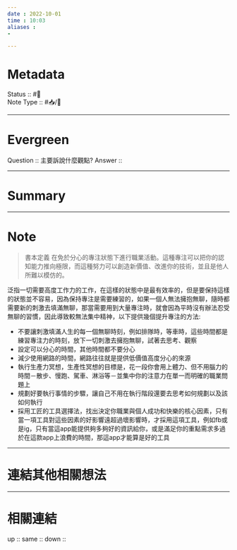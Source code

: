 ```yaml
---
date : 2022-10-01
time : 10:03
aliases :
- 

---
```


# Metadata
Status :: #🌱 <br>
Note Type :: #📥/📘 <br>

---
# Evergreen
Question :: 主要訴說什麼觀點?
Answer :: 


---

# Summary


---

# Note
>書本定義
>在免於分心的專注狀態下進行職業活動。這種專注可以把你的認知能力推向極限，而這種努力可以創造新價值、改進你的技術，並且是他人所難以模仿的。

泛指一切需要高度工作力的工作，在這樣的狀態中是最有效率的，但是要保持這樣的狀態並不容易，因為保持專注是需要練習的，如果一個人無法擁抱無聊，隨時都需要新的刺激去填滿無聊，那當需要用到大量專注時，就會因為平時沒有辦法忍受無聊的習慣，因此導致較無法集中精神，以下提供幾個提升專注的方法:
- 不要讓刺激填滿人生的每一個無聊時刻，例如排隊時，等車時，這些時間都是練習專注力的時刻，放下一切刺激去擁抱無聊，試著去思考、觀察
- 設定可以分心的時間，其他時間都不要分心
- 減少使用網路的時間，網路往往就是提供低價值高度分心的來源
- 執行生產力冥想，生產性冥想的目標是，花一段你會用上體力、但不用腦力的時間－散步、慢跑、駕車、淋浴等－並集中你的注意力在單一而明確的職業問題上
- 規劃好要執行事情的步驟，讓自己不用在執行階段還要去思考如何規劃以及該如何執行
- 採用工匠的工具選擇法，找出決定你職業與個人成功和快樂的核心因素，只有當一項工具對這些因素的好影響遠超過壞影響時，才採用這項工具，例如fb或是ig，只有當這app能提供夠多夠好的資訊給你，或是滿足你的重點需求多過於在這款app上浪費的時間，那這app才能算是好的工具

---

# 連結其他相關想法


---

# 相關連結
up :: 
same :: 
down :: 


